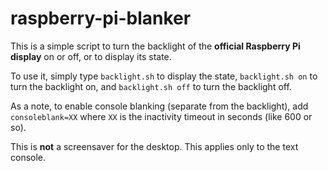 # raspberry-pi-blanker

This is a simple script to turn the backlight of the **official Raspberry Pi display** on or off, or to display its state.

To use it, simply type ```backlight.sh``` to display the state, ```backlight.sh on``` to turn the backlight on, and ```backlight.sh off``` to turn the backlight off.

As a note, to enable console blanking (separate from the backlight), add
```consoleblank=XX``` where ```XX``` is the inactivity timeout in seconds
(like 600 or so).

This is **not** a screensaver for the desktop.  This applies only to the text
console.
